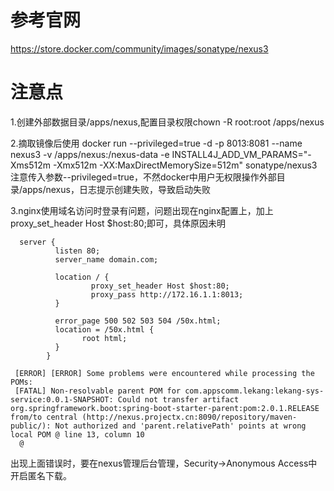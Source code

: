 # 参考官网
https://store.docker.com/community/images/sonatype/nexus3
# 注意点
1.创建外部数据目录/apps/nexus,配置目录权限chown -R root:root /apps/nexus

2.摘取镜像后使用
docker run --privileged=true -d -p 8013:8081 --name nexus3 -v /apps/nexus:/nexus-data -e INSTALL4J_ADD_VM_PARAMS="-Xms512m -Xmx512m -XX:MaxDirectMemorySize=512m" sonatype/nexus3 
注意传入参数--privileged=true，不然docker中用户无权限操作外部目录/apps/nexus，日志提示创建失败，导致启动失败

3.nginx使用域名访问时登录有问题，问题出现在nginx配置上，加上proxy_set_header Host $host:80;即可，具体原因未明
```
  server {
          listen 80;
          server_name domain.com;

          location / {
                  proxy_set_header Host $host:80;
                  proxy_pass http://172.16.1.1:8013;
          }

          error_page 500 502 503 504 /50x.html;
          location = /50x.html {
                root html;
          }
        }
```

```
 [ERROR] [ERROR] Some problems were encountered while processing the POMs:
 [FATAL] Non-resolvable parent POM for com.appscomm.lekang:lekang-sys-service:0.0.1-SNAPSHOT: Could not transfer artifact org.springframework.boot:spring-boot-starter-parent:pom:2.0.1.RELEASE from/to central (http://nexus.projectx.cn:8090/repository/maven-public/): Not authorized and 'parent.relativePath' points at wrong local POM @ line 13, column 10
  @ 
```
出现上面错误时，要在nexus管理后台管理，Security->Anonymous Access中开启匿名下载。
  
